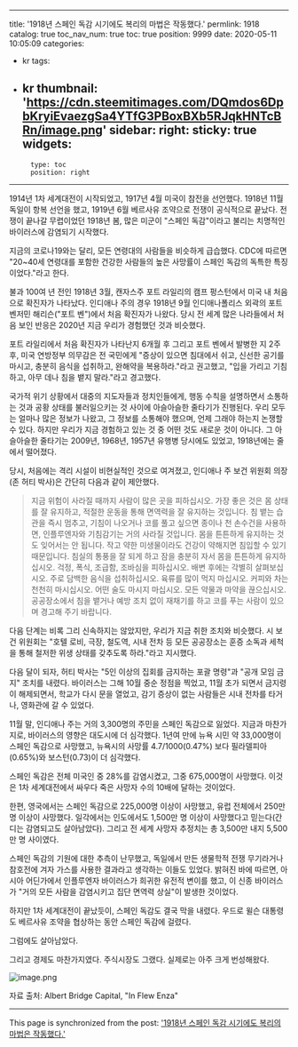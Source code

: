 
---
title: '1918년 스페인 독감 시기에도 복리의 마법은 작동했다.'
permlink: 1918
catalog: true
toc_nav_num: true
toc: true
position: 9999
date: 2020-05-11 10:05:09
categories:
- kr
tags:
- kr
thumbnail: 'https://cdn.steemitimages.com/DQmdos6DpbKryiEvaezgSa4YTfG3PBoxBXb5RJqkHNTcBRn/image.png'
sidebar:
    right:
        sticky: true
widgets:
    -
        type: toc
        position: right
---


1914년 1차 세계대전이 시작되었고, 1917년 4월 미국이 참전을 선언했다. 1918년 11월 독일이 항복 선언을 했고, 1919년 6월 베르사유 조약으로 전쟁이 공식적으로 끝났다. 전쟁이 끝나갈 무렵이었던 1918년 봄, 많은 미군이 "스페인 독감"이라고 불리는 치명적인 바이러스에 감염되기 시작했다.


지금의 코로나19와는 달리, 모든 연령대의 사람들을 비슷하게 급습했다. CDC에 따르면 "20~40세 연령대를 포함한 건강한 사람들의 높은 사망률이 스페인 독감의 독특한 특징이었다."라고 한다.


불과 100여 년 전인 1918년 3월, 캔자스주 포트 라일리의 캠프 펑스턴에서 미국 내 처음으로 확진자가 나타났다. 인디애나 주의 경우 1918년 9월 인디애나폴리스 외곽의 포트 벤저민 해리슨("포트 벤")에서 처음 확진자가 나왔다. 당시 전 세계 많은 나라들에서 처음 보인 반응은 2020년 지금 우리가 경험했던 것과 비슷했다.


포트 라일리에서 처음 확진자가 나타난지 6개월 후 그리고 포트 벤에서 발병한 지 2주 후, 미국 연방정부 의무감은 전 국민에게 "증상이 있으면 침대에서 쉬고, 신선한 공기를 마시고, 충분히 음식을 섭취하고, 완해약을 복용하라."라고 권고했고, "입을 가리고 기침하고, 아무 데나 침을 뱉지 말라."라고 경고했다.


국가적 위기 상황에서 대중의 지도자들과 정치인들에게, 행동 수칙을 설명하면서 소통하는 것과 공황 상태를 불러일으키는 것 사이에 아슬아슬한 줄타기가 진행된다. 우리 모두는 얼마나 많은 정보가 나왔고, 그 정보를 소통해야 했으며, 언제 그래야 하는지 논쟁할 수 있다. 하지만 우리가 지금 경험하고 있는 것 중 어떤 것도 새로운 것이 아니다. 그 아슬아슬한 줄타기는 2009년, 1968년, 1957년 유행병 당시에도 있었고, 1918년에는 줄에서 떨어졌다.


당시, 처음에는 격리 시설이 비현실적인 것으로 여겨졌고, 인디애나 주 보건 위원회 의장(존 허티 박사)은 간단히 다음과 같이 제안했다.


>지금 위험이 사라질 때까지 사람이 많은 곳을 피하십시오. 가장 좋은 것은 몸 상태를 잘 유지하고, 적절한 운동을 통해 면역력을 잘 유지하는 것입니다. 침 뱉는 습관을 즉시 멈추고, 기침이 나오거나 코를 풀고 싶으면 종이나 천 손수건을 사용하면, 인플루엔자와 기침감기는 거의 사라질 것입니다. 몸을 튼튼하게 유지하는 것도 잊어서는 안 됩니다. 작고 약한 미생물이라도 건강이 약해지면 침입할 수 있기 때문입니다. 침실의 통풍을 잘 되게 하고 잠을 충분히 자서 몸을 튼튼하게 유지하십시오. 걱정, 폭식, 조급함, 조바심을 피하십시오. 배변 후에는 각별히 살펴보십시오. 주로 담백한 음식을 섭취하십시오. 육류를 많이 먹지 마십시오. 커피와 차는 천천히 마시십시오. 어떤 술도 마시지 마십시오. 모든 약물과 마약을 끊으십시오. 공공장소에서 침을 뱉거나 예방 조치 없이 재채기를 하고 코를 푸는 사람이 있으며 경고해 주기 바랍니다.


다음 단계는 비록 그리 신속하지는 않았지만, 우리가 지금 취한 조치와 비슷했다. 시 보건 위원회는 "호텔 로비, 극장, 철도역, 시내 전차 등 모든 공공장소는 훈증 소독과 세척을 통해 철저한 위생 상태를 갖추도록 하라."라고 지시했다.


다음 달이 되자, 허티 박사는 "5인 이상의 집회를 금지하는 포괄 명령"과 "공개 모임 금지" 조치를 내렸다. 바이러스는 그해 10월 중순 정점을 찍었고, 11월 초가 되면서 금지령이 해제되면서, 학교가 다시 문을 열었고, 감기 증상이 없는 사람들은 시내 전차를 타거나, 영화관에 갈 수 있었다.


11월 말, 인디애나 주는 거의 3,300명의 주민을 스페인 독감으로 잃었다. 지금과 마찬가지로, 바이러스의 영향은 대도시에 더 심각했다. 1년여 만에 뉴욕 시민 약 33,000명이 스페인 독감으로 사망했고, 뉴욕시의 사망률 4.7/1000(0.47%) 보다 필라델피아(0.65%)와 보스턴(0.73)이 더 심각했다.


스페인 독감은 전체 미국인 중 28%를 감염시켰고, 그중 675,000명이 사망했다. 이것은 1차 세계대전에서 싸우다 죽은 사망자 수의 10배에 달하는 것이었다.


한편, 영국에서는 스페인 독감으로 225,000명 이상이 사망했고, 유럽 전체에서 250만 명 이상이 사망했다. 일각에서는 인도에서도 1,500만 명 이상이 사망했다고 믿는다(간디는 감염되고도 살아남았다). 그리고 전 세계 사망자 추정치는 총 3,500만 내지 5,500만 명 사이였다.


스페인 독감의 기원에 대한 추측이 난무했고, 독일에서 만든 생물학적 전쟁 무기라거나 참호전에 겨자 가스를 사용한 결과라고 생각하는 이들도 있었다. 밝혀진 바에 따르면, 아시아 어딘가에서 인플루엔자 바이러스가 희귀한 유전적 변이를 했고, 이 신종 바이러스가 "거의 모든 사람을 감염시키고 집단 면역력 상실"이 발생한 것이었다.


하지만 1차 세계대전이 끝났듯이, 스페인 독감도 결국 막을 내렸다. 우드로 윌슨 대통령도 베르사유 조약을 협상하는 동안 스페인 독감에 걸렸다.


그럼에도 살아남았다.


그리고 경제도 마찬가지였다. 주식시장도 그랬다. 실제로는 아주 크게 번성해왔다.


![image.png](https://cdn.steemitimages.com/DQmdos6DpbKryiEvaezgSa4YTfG3PBoxBXb5RJqkHNTcBRn/image.png)


자료 출처: Albert Bridge Capital, "In Flew Enza"

- - -

This page is synchronized from the post: ['1918년 스페인 독감 시기에도 복리의 마법은 작동했다.'](https://steemit.com/@pius.pius/1918)
